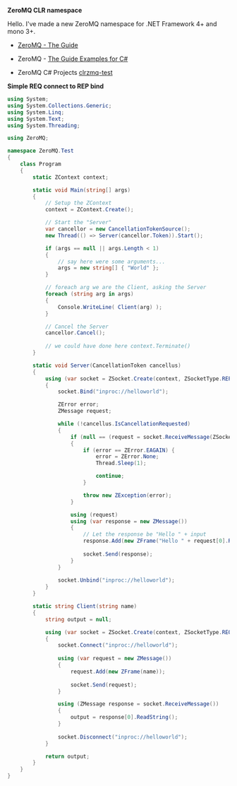 ﻿
**ZeroMQ CLR namespace**

Hello. I've made a new ZeroMQ namespace for .NET Framework 4+ and mono 3+.

- [ZeroMQ - The Guide](http://zguide.zeromq.org/page:all)

- ZeroMQ - [The Guide Examples for C#](http://github.com/metadings/zguide/tree/master/examples/C%23)
- ZeroMQ C# Projects [clrzmq-test](http://github.com/metadings/clrzmq-test)

**Simple REQ connect to REP bind**

```csharp
using System;
using System.Collections.Generic;
using System.Linq;
using System.Text;
using System.Threading;

using ZeroMQ;

namespace ZeroMQ.Test
{
	class Program
	{
		static ZContext context;

		static void Main(string[] args)
		{
			// Setup the ZContext
			context = ZContext.Create();

			// Start the "Server"
			var cancellor = new CancellationTokenSource();
			new Thread(() => Server(cancellor.Token)).Start();

			if (args == null || args.Length < 1)
			{
				// say here were some arguments...
				args = new string[] { "World" };
			}

			// foreach arg we are the Client, asking the Server
			foreach (string arg in args)
			{
				Console.WriteLine( Client(arg) );
			}

			// Cancel the Server
			cancellor.Cancel();
			
			// we could have done here context.Terminate()
		}

		static void Server(CancellationToken cancellus)
		{
			using (var socket = ZSocket.Create(context, ZSocketType.REP))
			{
				socket.Bind("inproc://helloworld");

				ZError error;
				ZMessage request;

				while (!cancellus.IsCancellationRequested)
				{
					if (null == (request = socket.ReceiveMessage(ZSocketFlags.DontWait, out error)))
					{
						if (error == ZError.EAGAIN) {
							error = ZError.None;
							Thread.Sleep(1);

							continue;
						}

						throw new ZException(error);
					}

					using (request)
					using (var response = new ZMessage())
					{
						// Let the response be "Hello " + input
						response.Add(new ZFrame("Hello " + request[0].ReadString()));
						
						socket.Send(response);
					}
				}
				
				socket.Unbind("inproc://helloworld");
			}
		}

		static string Client(string name)
		{
			string output = null;

			using (var socket = ZSocket.Create(context, ZSocketType.REQ))
			{
				socket.Connect("inproc://helloworld");
				
				using (var request = new ZMessage())
				{
					request.Add(new ZFrame(name));
					
					socket.Send(request);
				}

				using (ZMessage response = socket.ReceiveMessage())
				{
					output = response[0].ReadString();
				}
				
				socket.Disconnect("inproc://helloworld");
			}

			return output;
		}
	}
}
```
